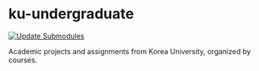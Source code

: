 # ku-undergraduate
[![Update Submodules](https://github.com/jseop-lim/ku-undergraduate/actions/workflows/update_submodules.yml/badge.svg)](https://github.com/jseop-lim/ku-undergraduate/actions/workflows/update_submodules.yml)

Academic projects and assignments from Korea University, organized by courses.
